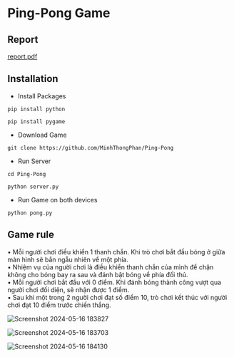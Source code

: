 # Ping-Pong Game

## Report

[report.pdf](https://github.com/MinhThongPhan/Ping-Pong/files/15337186/report.pdf)


## Installation

- Install Packages

```
pip install python
```

```
pip install pygame
```

- Download Game

```
git clone https://github.com/MinhThongPhan/Ping-Pong
```



- Run Server

```
cd Ping-Pong
```

```
python server.py
```

- Run Game on both devices

```
python pong.py
```



## Game rule

•  Mỗi người chơi điều khiển 1 thanh chắn. Khi trò chơi bắt đầu bóng ở giữa màn hình sẽ bắn ngẫu nhiên về một phía. <br>
•  Nhiệm vụ của người chơi là điều khiển thanh chắn của mình để chặn không cho bóng bay ra sau và đánh bật bóng về phía đối thủ. <br>
•  Mỗi người chơi bắt đầu với 0 điểm. Khi đánh bóng thành công vượt qua người chơi đối diện, sẽ nhận được 1 điểm. <br>
•  Sau khi một trong 2 người chơi đạt số điểm 10, trò chơi kết thúc với người chơi đạt 10 điểm trước chiến thắng. <br>


![Screenshot 2024-05-16 183827](https://github.com/MinhThongPhan/Ping-Pong/assets/118797666/202eed2f-f349-4adb-9d3a-4ff8582682f6)

![Screenshot 2024-05-16 183703](https://github.com/MinhThongPhan/Ping-Pong/assets/118797666/d4c51059-1e13-47af-af08-c0585315b42a)

![Screenshot 2024-05-16 184130](https://github.com/MinhThongPhan/Ping-Pong/assets/118797666/6c82d900-4894-4f5c-abe8-b3405bb3e5f3)

